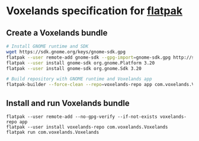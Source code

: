 # Voxelands specification for [flatpak](http://flatpak.org/)

## Create a Voxelands bundle

```bash
# Install GNOME runtime and SDK
wget https://sdk.gnome.org/keys/gnome-sdk.gpg
flatpak --user remote-add gnome-sdk --gpg-import=gnome-sdk.gpg http://sdk.gnome.org/repo/
flatpak --user install gnome-sdk org.gnome.Platform 3.20
flatpak --user install gnome-sdk org.gnome.Sdk 3.20

# Build repository with GNOME runtime and Voxelands app
flatpak-builder --force-clean --repo=voxelands-repo app com.voxelands.Voxelands.json
```

## Install and run Voxelands bundle
```
flatpak --user remote-add --no-gpg-verify --if-not-exists voxelands-repo app 
flatpak --user install voxelands-repo com.voxelands.Voxelands
flatpak run com.voxelands.Voxelands
```
